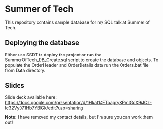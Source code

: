 # Summer of Tech

This repository contains sample database for my SQL talk at Summer of Tech.

## Deploying the database

Either use SSDT to deploy the project or run the SummerOfTech_DB_Create.sql script to create the database and objects.
To populate the OrderHeader and OrderDetails data run the Orders.bat file from Data directory.

## Slides
Slide deck available here: https://docs.google.com/presentation/d/1Hkat14EToagryKPmIGcX9iJCz-Ic32Vy071Hb7YBIGk/edit?usp=sharing 

**Note:** I have removed my contact details, but I'm sure you can work them out!
